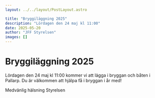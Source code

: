 ```yaml
---
layout: ../../layout/PostLayout.astro

title: "Bryggiläggning 2025"
description: "Lördagen den 24 maj kl 11:00"
date: 2025-05-20
author: "JFF Styrelsen"
images: []
---
```


# Bryggiläggning 2025

Lördagen den 24 maj kl 11:00 kommer vi att lägga i bryggan och båten i Pallarp. Du är välkommen att hjälpa få i bryggan i år med!

Medvänlig hälsning
Styrelsen